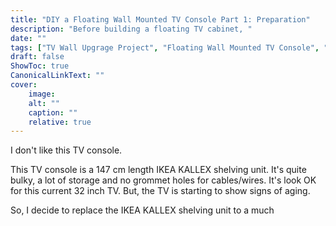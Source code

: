 ```yaml
---
title: "DIY a Floating Wall Mounted TV Console Part 1: Preparation"
description: "Before building a floating TV cabinet, "
date: ""
tags: ["TV Wall Upgrage Project", "Floating Wall Mounted TV Console", "", "Home Assistant", "ESP8266", "LD2410", "Human Presence Sensor", "DIY", "YouTube"]
draft: false
ShowToc: true
CanonicalLinkText: ""
cover:
    image: 
    alt: ""
    caption: ""
    relative: true
---
```



I don't like this TV console. 

This TV console is a 147 cm length IKEA KALLEX shelving unit. It's quite bulky, a lot of storage and no grommet holes for cables/wires. It's look OK for this current 32 inch TV. But, the TV is starting to show signs of aging. 

So, I decide to replace the IKEA KALLEX shelving unit to a much 

## 